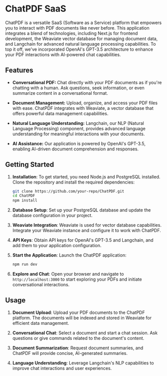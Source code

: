 # ChatPDF SaaS

ChatPDF is a versatile SaaS (Software as a Service) platform that empowers you to interact with PDF documents like never before. This application integrates a blend of technologies, including Next.js for frontend development, the Weaviate vector database for managing document data, and Langchain for advanced natural language processing capabilities. To top it off, we've incorporated OpenAI's GPT-3.5 architecture to enhance your PDF interactions with AI-powered chat capabilities.

## Features

- **Conversational PDF:** Chat directly with your PDF documents as if you're chatting with a human. Ask questions, seek information, or even summarize content in a conversational format.

- **Document Management:** Upload, organize, and access your PDF files with ease. ChatPDF integrates with Weaviate, a vector database that offers powerful data management capabilities.

- **Natural Language Understanding:** Langchain, our NLP (Natural Language Processing) component, provides advanced language understanding for meaningful interactions with your documents.

- **AI Assistance:** Our application is powered by OpenAI's GPT-3.5, enabling AI-driven document comprehension and responses.

## Getting Started

1. **Installation**: To get started, you need Node.js and PostgreSQL installed. Clone the repository and install the required dependencies:

   ```bash
   git clone https://github.com/your-repo/ChatPDF.git
   cd ChatPDF
   npm install
   ```

2. **Database Setup**: Set up your PostgreSQL database and update the database configuration in your project.

3. **Weaviate Integration**: Weaviate is used for vector database capabilities. Integrate your Weaviate instance and configure it to work with ChatPDF.

4. **API Keys**: Obtain API keys for OpenAI's GPT-3.5 and Langchain, and add them to your application configuration.

5. **Start the Application**: Launch the ChatPDF application:

   ```bash
   npm run dev
   ```

6. **Explore and Chat**: Open your browser and navigate to `http://localhost:3000` to start exploring your PDFs and initiate conversational interactions.

## Usage

1. **Document Upload**: Upload your PDF documents to the ChatPDF platform. The documents will be indexed and stored in Weaviate for efficient data management.

2. **Conversational Chat**: Select a document and start a chat session. Ask questions or give commands related to the document's content.

3. **Document Summarization**: Request document summaries, and ChatPDF will provide concise, AI-generated summaries.

4. **Language Understanding**: Leverage Langchain's NLP capabilities to improve chat interactions and user experiences.
